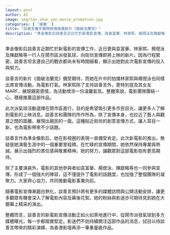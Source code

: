 ```yaml
---
layout: post
author: AI
image: img/tan_shan_yan_movie_promotion.jpg
categories: [ '娛樂' ]
title: "談善言攜手團隊熱情推廣新片《搗破法蘭克》"
description: "準金像影后談善言近日忙於新電影宣傳，與袁富華、林家熙、楊偲泳及陳獻略等一同在鬧市區派發氣球，創新方式吸引觀眾關注。團隊凝聚力強，宣傳活動多元且熱烈，令影迷對電影期待倍增。"
---
```

準金像影后談善言近期忙於新電影的宣傳工作，近日更與袁富華、林家熙、楊偲泳及陳獻略等一行人在鬧市區派發氣球，向街坊宣傳即將上映的新片。因為行程緊密，談善言坦言連自己的戰衣都尚未有時間細看，顯示出她對此次電影宣傳的投入與努力。

談善言的新片《搗破法蘭克》備受期待，而她在片中的拍擋林家熙與楊偲泳也同樣出席宣傳活動，為電影打氣。林家熙除了支持談善言外，更特別提及其女友MARF，展現親密感情，為活動增添一份溫馨氣氛。整體來說，電影團隊團結一心，積極推廣這部作品。

此次派氣球活動選擇在鬧市區進行，目的是希望吸引更多市民目光，讓更多人了解到電影的上映消息。談善言和團隊的所作所為，除了宣傳本身，也拉近了藝人與觀眾之間的距離，展現出親民的一面。這種貼近街坊的創意宣傳方式，讓人耳目一新，也為電影帶來不少話題。

談善言作為準金像影后，她在影視圈的表現一直備受肯定。此次新電影的推出，無疑是她演藝生涯中的一個重要里程碑。在忙碌的宣傳期間，她依然保持專業與熱誠，展示出強烈的責任感與敬業精神。她的努力，讓觀眾對這部電影抱有更高期待。

除了主要演員外，電影的其他參與者如袁富華、楊偲泳、陳獻略等也一同參與宣傳，形成了一個強大的陣容，這不僅提升了電影的話題度，也加強了整個團隊的凝聚力。大家齊心協力，共同推動電影事業向前。

隨著電影宣傳漸趨白熱化，談善言預計將有更多的媒體訪問與公開活動安排，讓更多觀眾有機會深入了解電影內容及幕後花絮。她的粉絲與影迷亦可期待見到她在大銀幕上精采的演出。

整體而言，談善言的新電影宣傳活動正如火如荼地進行中，從鬧市派發氣球到多方媒體曝光，每一步都踏實堅定。影迷們不妨持續關注這部作品的消息，拭目以待談善言帶來的精彩演繹，為香港影壇再添一筆重量級作品。